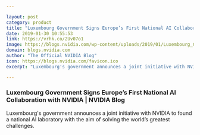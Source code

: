 ```yaml
---

layout: post
category: product
title: "Luxembourg Government Signs Europe’s First National AI Collaboration with NVIDIA"
date: 2019-01-30 10:55:53
link: https://vrhk.co/2Uv07o1
image: https://blogs.nvidia.com/wp-content/uploads/2019/01/Luxembourg_City_Night_Wikimedia_Commons.jpg
domain: blogs.nvidia.com
author: "The Official NVIDIA Blog"
icon: https://blogs.nvidia.com/favicon.ico
excerpt: "Luxembourg's government announces a joint initiative with NVIDIA to found a national AI laboratory with the aim of solving the world’s greatest challenges."

---
```


### Luxembourg Government Signs Europe’s First National AI Collaboration with NVIDIA | NVIDIA Blog

Luxembourg's government announces a joint initiative with NVIDIA to found a national AI laboratory with the aim of solving the world’s greatest challenges.